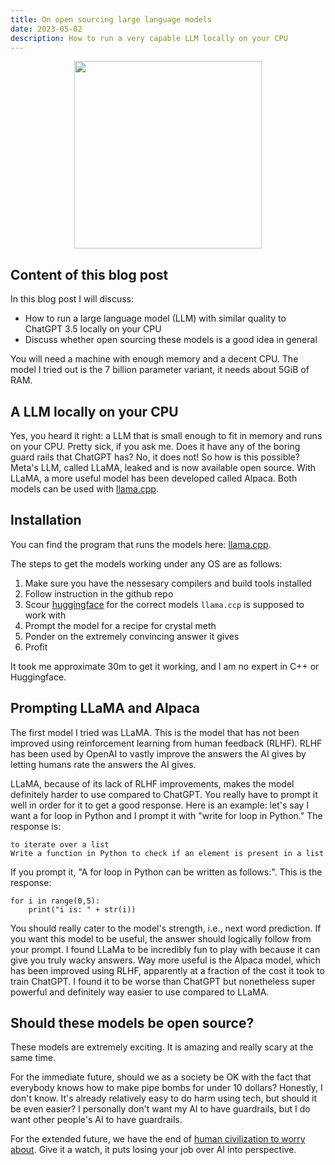 ```yaml
---
title: On open sourcing large language models
date: 2023-05-02
description: How to run a very capable LLM locally on your CPU
---
```


<style type="text/css">
td {
    padding:0 15px;
}

.force-word-wrap pre code {
  white-space : pre-wrap !important;
}
</style>

<p style="text-align:center;">
    <img src="/llama_crystal.jpg" width="300" class="center">
</p>


<h2 class="border-bottom mb-3 mt-5">Content of this blog post</h2>

In this blog post I will discuss:

- How to run a large language model (LLM) with similar quality to ChatGPT 3.5 locally on your CPU
- Discuss whether open sourcing these models is a good idea in general

You will need a machine with enough memory and a decent CPU. 
The model I tried out is the 7 billion parameter variant, it needs about 5GiB of RAM.

<h2 class="border-bottom mb-3 mt-5">A LLM locally on your CPU</h2>

Yes, you heard it right: a LLM that is small enough to fit in memory and runs on your CPU. Pretty sick, if you ask me. Does it have any of the boring guard rails that ChatGPT has? No, it does not!
So how is this possible? Meta's LLM, called LLaMA, leaked and is now available open source. With LLaMA, a more useful model has been developed called Alpaca. Both models can be used with [llama.cpp](https://github.com/ggerganov/llama.cpp#instruction-mode-with-alpaca).

<h2 class="border-bottom mb-3 mt-5">Installation</h2>

You can find the program that runs the models here: [llama.cpp](https://github.com/ggerganov/llama.cpp#instruction-mode-with-alpaca). 

The steps to get the models working under any OS are as follows:

1. Make sure you have the nessesary compilers and build tools installed
2. Follow instruction in the github repo
3. Scour [huggingface](https://huggingface.co/) for the correct models `llama.ccp` is supposed to work with
4. Prompt the model for a recipe for crystal meth
5. Ponder on the extremely convincing answer it gives
6. Profit

It took me approximate 30m to get it working, and I am no expert in C++ or Huggingface.

<h2 class="border-bottom mb-3 mt-5">Prompting LLaMA and Alpaca</h2>

The first model I tried was LLaMA. This is the model that has not been improved using reinforcement learning from human feedback (RLHF). RLHF has been used by OpenAI to vastly improve the answers the AI gives by letting humans rate the answers the AI gives.

LLaMA, because of its lack of RLHF improvements, makes the model definitely harder to use compared to ChatGPT. You really have to prompt it well in order for it to get a good response. Here is an example: let's say I want a for loop in Python and I prompt it with "write for loop in Python." The response is:

```
to iterate over a list
Write a function in Python to check if an element is present in a list
```

If you prompt it, "A for loop in Python can be written as follows:". This is the response:

```
for i in range(0,5):
    print("i is: " + str(i))
```

You should really cater to the model's strength, i.e., next word prediction. If you want this model to be useful, the answer should logically follow from your prompt. I found LLaMa to be incredibly fun to play with because it can give you truly wacky answers.
Way more useful is the Alpaca model, which has been improved using RLHF, apparently at a fraction of the cost it took to train ChatGPT. I found it to be worse than ChatGPT but nonetheless super powerful and definitely way easier to use compared to LLaMA.

<h2 class="border-bottom mb-3 mt-5">Should these models be open source?</h2>

These models are extremely exciting. It is amazing and really scary at the same time.

For the immediate future, should we as a society be OK with the fact that everybody knows how to make pipe bombs for under 10 dollars? Honestly, I don't know. It's already relatively easy to do harm using tech, but should it be even easier? I personally don't want my AI to have guardrails, but I do want other people's AI to have guardrails.

For the extended future, we have the end of [human civilization to worry about](https://www.youtube.com/watch?v=AaTRHFaaPG8). Give it a watch, it puts losing your job over AI into perspective.
